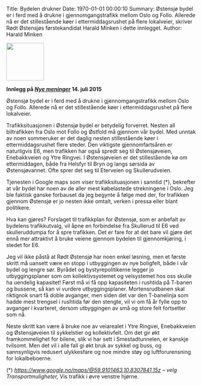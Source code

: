Title: Bydelen drukner
Date: 1970-01-01 00:00:10
Summary: Østensjø bydel er i ferd med å drukne i gjennomgangstrafikk mellom Oslo og Follo. Allerede nå er det stillestående køer i ettermiddagsrushet på flere lokalveier, skriver Rødt Østensjøs førstekandidat Harald Minken i dette innlegget.
Author: Harald Minken

<img width="100px" src="{static}/images/medlemmer/harald.jpg" class="left"/>

**Innlegg på [*Nye meninger*](http://nyemeninger.no/hminken/) 14. juli 2015**

Østensjø bydel er i ferd med å drukne i gjennomgangstrafikk mellom Oslo og Follo. Allerede nå er det stillestående køer i ettermiddagsrushet på flere lokalveier.

Trafikksituasjonen i Østensjø bydel er betydelig forverret. Nesten all biltrafikken fra Oslo mot Follo og Østfold må gjennom vår bydel. Med unntak av noen sommeruker er det daglig nesten stillestående køer i ettermiddagsrushet flere steder. Den viktigste gjennomfartsåren er naturligvis E6, men trafikken har også spredt seg til Østensjøveien, Enebakkveien og Ytre Ringvei. I Østensjøveien er det stillestående kø om ettermiddagen, både fra Helsfyr til Bryn og langs sørsida av Østensjøvannet. Ofte sprer det seg til Eterveien og Skullerudveien.

Tjenesten i Google maps som viser trafikksituasjonen i sanntid (*), bekrefter at vår bydel har noen av de aller mest købelastede strekningene i Oslo. Jeg ble faktisk ganske forbauset da jeg begynte å følge med der, for trafikken gjennom Østensjø er jo nesten ikke omtalt, verken i pressa eller blant politikere.

Hva kan gjøres? Forslaget til trafikkplan for Østensjø, som er anbefalt av bydelens trafikkutvalg, vil åpne en forbindelse fra Skullerud til E6 ved skulleruddumpa for å spre trafikken. Det er fare for at det bare vil gjøre det ennå mer attraktivt å bruke veiene gjennom bydelen til gjennomkjøring, i stedet for E6.

Jeg vil ikke påstå at Rødt Østensjø har noen enkel løsning, men et første skritt må uansett være en stopp i utbyggingen av nye boligfelt, både i vår bydel og lengre sør. Byrådet og bystyrepolitikerne legger jo utbyggingsplaner som om kollektivsystemet og veisystemet hos oss skulle ha uendelig kapasitet! Først må vi få opp kapasiteten i rushtida på T-banen og bussene, så kan vi vurdere utbyggingsplaner. Mortensrudbanen skal riktignok snart få doble avganger, men siden det var den T-banelinja som hadde mest trengsel i rushtida før den stengte, vil vi om få år fylle opp to avganger i kvarteret, dersom utbyggingen av små og store felt fortsetter som nå.

Neste skritt kan være å bruke noe av veiarealet i Ytre Ringvei, Enebakkveien og Østensjøveien til sykkelstier og kollektivfelt. Om det gir økt framkommelighet for bilene, slik vi har sett i Smestadtunnelen, er kanskje tvilsomt. Men det vil i alle fall gi økt bruk av sykkel og buss, og sannsynligvis redusert ulykkesfare og noe mindre støy og luftforurensning for lokalbeboerne.

(*) *https://www.google.no/maps/@59.9101463,10.8307841,15z – velg Transportmuligheter,* Vis trafikk i øvre venstre hjørne.